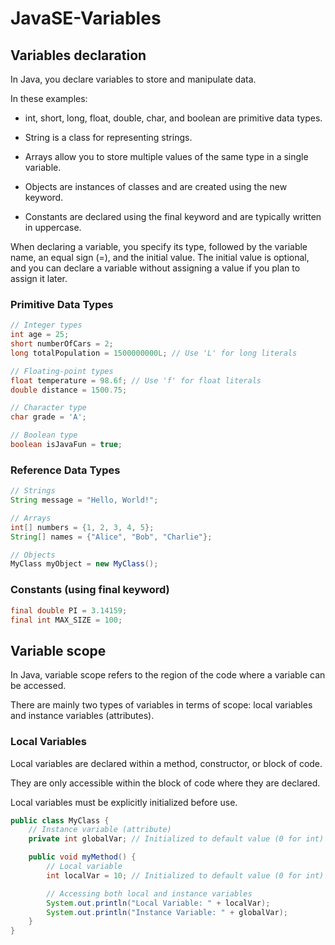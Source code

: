 # JavaSE-Variables

## Variables declaration

In Java, you declare variables to store and manipulate data. 

In these examples:

- int, short, long, float, double, char, and boolean are primitive data types.

- String is a class for representing strings.

- Arrays allow you to store multiple values of the same type in a single variable.

- Objects are instances of classes and are created using the new keyword.

- Constants are declared using the final keyword and are typically written in uppercase.

When declaring a variable, you specify its type, followed by the variable name, an equal sign (=), and the initial value. The initial value is optional, and you can declare a variable without assigning a value if you plan to assign it later.

### Primitive Data Types

```java
// Integer types
int age = 25;
short numberOfCars = 2;
long totalPopulation = 1500000000L; // Use 'L' for long literals

// Floating-point types
float temperature = 98.6f; // Use 'f' for float literals
double distance = 1500.75;

// Character type
char grade = 'A';

// Boolean type
boolean isJavaFun = true;
```

### Reference Data Types

```java
// Strings
String message = "Hello, World!";

// Arrays
int[] numbers = {1, 2, 3, 4, 5};
String[] names = {"Alice", "Bob", "Charlie"};

// Objects
MyClass myObject = new MyClass();
```

### Constants (using final keyword)

```java
final double PI = 3.14159;
final int MAX_SIZE = 100;
```

## Variable scope

In Java, variable scope refers to the region of the code where a variable can be accessed. 

There are mainly two types of variables in terms of scope: local variables and instance variables (attributes).

### Local Variables
Local variables are declared within a method, constructor, or block of code.

They are only accessible within the block of code where they are declared.

Local variables must be explicitly initialized before use.

```java
public class MyClass {
    // Instance variable (attribute)
    private int globalVar; // Initialized to default value (0 for int)

    public void myMethod() {
        // Local variable
        int localVar = 10; // Initialized to default value (0 for int)

        // Accessing both local and instance variables
        System.out.println("Local Variable: " + localVar);
        System.out.println("Instance Variable: " + globalVar);
    }
}
```

### 

